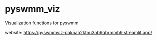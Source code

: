 # pyswmm_viz
Visualization functions for pyswmm

website: https://pyswmmviz-pak5ah2ktnu3nb9qbrmmb9.streamlit.app/
